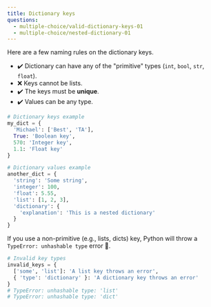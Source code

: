 ```yaml
---
title: Dictionary keys
questions:
  - multiple-choice/valid-dictionary-keys-01
  - multiple-choice/nested-dictionary-01
---
```


Here are a few naming rules on the dictionary keys.

- ✔️ Dictionary can have any of the "primitive" types (`int`, `bool`, `str`, `float`).
- ❌ Keys cannot be lists.
- ✔️ The keys must be **unique**.
- ✔️ Values can be any type.

```python
# Dictionary keys example
my_dict = {
  'Michael': ['Best', 'TA'],
  True: 'Boolean key',
  570: 'Integer key',
  1.1: 'Float key'
}

# Dictionary values example
another_dict = {
  'string': 'Some string',
  'integer': 100,
  'float': 5.55,
  'list': [1, 2, 3],
  'dictionary': {
    'explanation': 'This is a nested dictionary'
  }
}
```

If you use a non-primitive (e.g., lists, dicts) key, Python will throw a `TypeError: unhashable type` error 🚫.

```python
# Invalid key types
invalid_keys = {
  ['some', 'list']: 'A list key throws an error',
  { 'type': 'dictionary' }: 'A dictionary key throws an error'
}
# TypeError: unhashable type: 'list'
# TypeError: unhashable type: 'dict'
```
